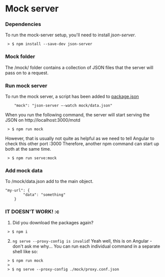 # Mock server

### Dependencies
To run the mock-server setup, you'll need to install _json-server_.

```
 > $ npm install --save-dev json-server
```

### Mock folder
The /mock/ folder contains a collection of JSON files that the server will pass on to a request.

### Run mock server
To run the mock server, a script has been added to [package.json](../package.json)
```
    "mock": "json-server —-watch mock/data.json"
```

When you run the following command, the server will start serving the JSON on http://localhost:3000/motd
```
 > $ npm run mock
```

However, that is usually not quite as helpful as we need to tell Angular to check this other port :3000
Therefore, another npm command can start up both at the same time.
```
 > $ npm run serve:mock
```

### Add mock data

To /mock/data.json add to the main object.
```
"my-url": {
        "data": "something"
    }
```

### IT DOESN'T WORK! :c

1. Did you download the packages again?
```
 > $ npm i
```

2. `ng serve --proxy-config is invalid`!
Yeah well, this is on Angular - don't ask me why...
You can run each individual command in a separate shell like so:
```
 > $ npm run mock
 >
 > $ ng serve --proxy-config ./mock/proxy.conf.json
```